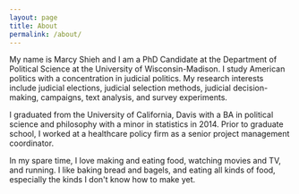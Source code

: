 ```yaml
---
layout: page
title: About
permalink: /about/
---
```


My name is Marcy Shieh and I am a PhD Candidate at the Department of Political Science at the University of Wisconsin-Madison. I study American politics with a concentration in judicial politics. My research interests include judicial elections, judicial selection methods, judicial decision-making, campaigns, text analysis, and survey experiments.

I graduated from the University of California, Davis with a BA in political science and philosophy with a minor in statistics in 2014. Prior to graduate school, I worked at a healthcare policy firm as a senior project management coordinator.

In my spare time, I love making and eating food, watching movies and TV, and running. I like baking bread and bagels, and eating all kinds of food, especially the kinds I don't know how to make yet.
